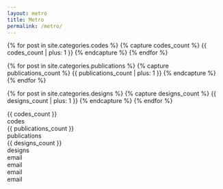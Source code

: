 ```yaml
---
layout: metro
title: Metro
permalink: /metro/
---
```


{% for post in site.categories.codes %}
   {% capture codes_count %} {{ codes_count | plus: 1 }} {% endcapture %}
{% endfor %}

{% for post in site.categories.publications %}
   {% capture publications_count %} {{ publications_count | plus: 1 }} {% endcapture %}
{% endfor %}

{% for post in site.categories.designs %}
   {% capture designs_count %} {{ designs_count | plus: 1 }} {% endcapture %}
{% endfor %}

<div class="tile-group six">

<div class="tile">
    <div class="brand">
        <div class="badge">{{ codes_count }}</div>
		<div class="tile-status">
        	<span class="name">codes</span>
    	</div>
    </div>
</div>

<div class="tile double">
    <div class="brand">
        <div class="badge">{{ publications_count }}</div>
		<div class="tile-status">
        	<span class="name">publications</span>
    	</div>
    </div>
</div>

<div class="tile double">
    <div class="brand">
        <div class="badge">{{ designs_count }}</div>
		<div class="tile-status">
        	<span class="name">designs</span>
    	</div>
    </div>
</div>

<div class="tile half">
    <div class="brand">
        <div class="badge">email</div>
    </div>
</div>

<div class="tile half">
    <div class="brand">
        <div class="badge">email</div>
    </div>
</div>

<div class="tile half">
    <div class="brand">
        <div class="badge">email</div>
    </div>
</div>

<div class="tile half">
    <div class="brand">
        <div class="badge">email</div>
    </div>
</div>

</div>